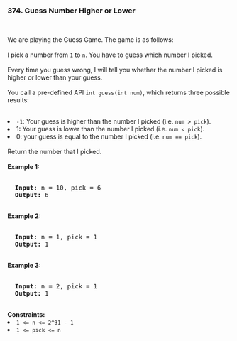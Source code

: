 <h3>374. Guess Number Higher or Lower</h3><br>

We are playing the Guess Game. The game is as follows:<br>
<br>
I pick a number from <code>1</code> to <code>n</code>. You have to guess which number I picked.<br>
<br>
Every time you guess wrong, I will tell you whether the number I picked is higher or lower than your guess.<br>
<br>
You call a pre-defined API <code>int guess(int num)</code>, which returns three possible results:<br>
<br>
<li><code>-1</code>: Your guess is higher than the number I picked (i.e. <code>num > pick</code>).</li>
<li> 1: Your guess is lower than the number I picked (i.e. <code>num < pick</code>).</li>
<li>0: your guess is equal to the number I picked (i.e. <code>num == pick</code>).</li>
<br>
Return the number that I picked.<br>
<br>
<b>Example 1:</b><br>
<br>
<pre>
  <strong>Input:</strong> n = 10, pick = 6
  <strong>Output:</strong> 6
</pre>
<br>
<b>Example 2:</b><br>
<br>
<pre>
  <strong>Input:</strong> n = 1, pick = 1
  <strong>Output:</strong> 1
</pre>
<br>
<b>Example 3:</b><br>
<br>
<pre>
  <strong>Input:</strong> n = 2, pick = 1
  <strong>Output:</strong> 1
</pre>
<br> 
<b>Constraints:</b><br>
<li><code>1 <= n <= 2^31 - 1</code></li>
<li><code>1 <= pick <= n</code></li>
